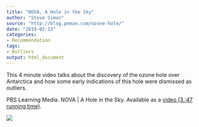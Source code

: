 ```yaml
---
title: "NOVA, A Hole in the Sky"
author: "Steve Simon"
source: "http://blog.pmean.com/ozone-hole/"
date: "2019-02-13"
categories:
- Recommendation
tags:
- Outliers
output: html_document
---
```


This 4 minute video talks about the discovery of the ozone hole over
Antarctica and how some early indications of this hole were dismissed as
outliers.

<!---More--->

PBS Learning Media. NOVA | A Hole in the Sky. Available as a [video
(3.:47 running
time)](https://www.pbslearningmedia.org/resource/ess05.sci.ess.watcyc.antarctica/a-hole-in-the-sky/).

![](http://www.pmean.com/images/images/19/ozone-hole01.png)




